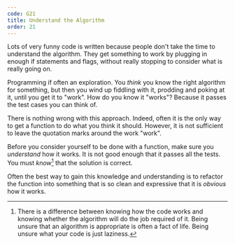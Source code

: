 ```yaml
---
code: G21
title: Understand the Algorithm
order: 21
---
```

Lots of very funny code is written because people don't take the time to understand the algorithm.
They get something to work by plugging in enough if statements and flags, without really stopping to consider what is really going on.

Programming if often an exploration. You *think* you know the right algorithm for something, but then you wind up fiddling with it, prodding and poking at it, until you get it to "work".
How do you know it "works"?
Because it passes the test cases you can think of.

There is nothing wrong with this approach. Indeed, often it is the only way to get a function to do what you think it should.
However, it is not sufficient to leave the quotation marks around the work "work".

Before you consider yourself to be done with a function, make sure you *understand* how it works.
It is not good enough that it passes all the tests.
You must *know*[^10] that the solution is correct.

Often the best way to gain this knowledge and understanding is to refactor the function into something that is so clean and expressive that it is *obvious* how it works.

[^10]: There is a difference between knowing how the code works and knowing whether the algorithm will do the job required of it. Being unsure that an algorithm is appropriate is often a fact of life. Being unsure what your code is just laziness.